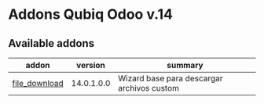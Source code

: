 Addons Qubiq Odoo v.14
======================

[//]: # (addons)

Available addons
----------------
addon | version | summary
--- | --- | ---
[file_download](file_download/)| 14.0.1.0.0 | Wizard base para descargar archivos custom

[//]: # (end addons)
